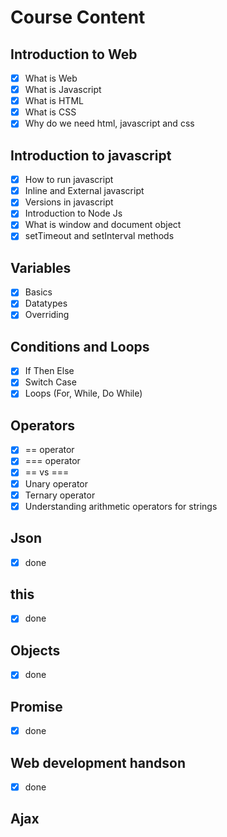 

# Course Content
## Introduction to Web
- [X] What is Web
- [X] What is Javascript
- [X] What is HTML
- [X] What is CSS
- [X] Why do we need html, javascript and css

## Introduction to javascript
- [X] How to run javascript
- [X] Inline and External javascript
- [X] Versions in javascript
- [X] Introduction to Node Js
- [X] What is window and document object
- [X] setTimeout and setInterval methods

## Variables
- [X] Basics
- [x] Datatypes
- [x] Overriding

## Conditions and Loops
- [X] If Then Else
- [X] Switch Case
- [X] Loops (For, While, Do While)

## Operators
- [X] == operator
- [X] === operator
- [X] == vs ===
- [X] Unary operator
- [X] Ternary operator
- [X] Understanding arithmetic operators for strings

## Json
- [X] done

## this
- [X] done

## Objects
- [X] done

## Promise
- [X] done

## Web development handson
- [X] done

## Ajax
